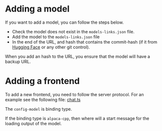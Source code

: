 # Adding a model
If you want to add a model, you can follow the steps below.

- Check the model does not exist in the `models-links.json` file.
- Add the model to the `models-links.json` file
- In the end of the URL, and hash that contains the commit-hash (if it from [Hugging Face](https://huggingface.co) or any other git control).

When you add an hash to the URL, you ensure that the model will have a backup URL.

# Adding a frontend
To add a new frontend, you need to follow the server protocol.
For an example see the following file: [chat.ts](https://github.com/ido-pluto/catai/blob/main/client/catai/src/utils/chat.ts)

The `config-model` is binding type.

If the binding type is `alpaca-cpp`, then where will a start message for the loading output of the model.